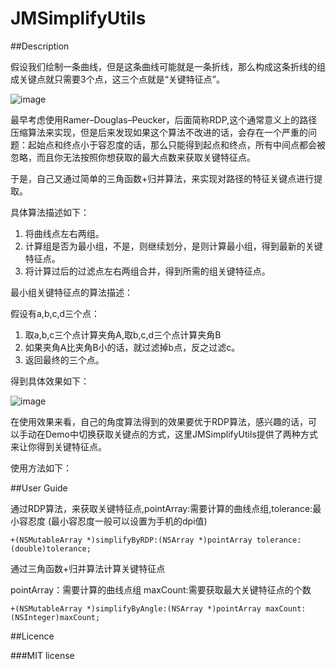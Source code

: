 # JMSimplifyUtils



##Description 

假设我们绘制一条曲线，但是这条曲线可能就是一条折线，那么构成这条折线的组成关键点就只需要3个点，这三个点就是“关键特征点”。

![image](https://raw.githubusercontent.com/jimmyleeking/KeyPointView/master/demo.png)

最早考虑使用Ramer–Douglas–Peucker，后面简称RDP,这个通常意义上的路径压缩算法来实现，但是后来发现如果这个算法不改进的话，会存在一个严重的问题：起始点和终点小于容忍度的话，那么只能得到起点和终点，所有中间点都会被忽略，而且你无法按照你想获取的最大点数来获取关键特征点。

于是，自己又通过简单的三角函数+归并算法，来实现对路径的特征关键点进行提取。

具体算法描述如下：

1. 将曲线点左右两组。
2. 计算组是否为最小组，不是，则继续划分，是则计算最小组，得到最新的关键特征点。
3. 将计算过后的过滤点左右两组合并，得到所需的组关键特征点。

最小组关键特征点的算法描述：

假设有a,b,c,d三个点：

1. 取a,b,c三个点计算夹角A,取b,c,d三个点计算夹角B
2. 如果夹角A比夹角B小的话，就过滤掉b点，反之过滤c。
3. 返回最终的三个点。


得到具体效果如下：

![image](https://raw.githubusercontent.com/jimmyleeking/KeyPointView/master/demoShow.gif)


在使用效果来看，自己的角度算法得到的效果要优于RDP算法，感兴趣的话，可以手动在Demo中切换获取关键点的方式，这里JMSimplifyUtils提供了两种方式来让你得到关键特征点。

使用方法如下：

##User Guide


通过RDP算法，来获取关键特征点,pointArray:需要计算的曲线点组,tolerance:最小容忍度
(最小容忍度一般可以设置为手机的dpi值)


`
+(NSMutableArray *)simplifyByRDP:(NSArray *)pointArray tolerance:(double)tolerance;
`

通过三角函数+归并算法计算关键特征点

pointArray：需要计算的曲线点组
maxCount:需要获取最大关键特征点的个数


`
+(NSMutableArray *)simplifyByAngle:(NSArray *)pointArray maxCount:(NSInteger)maxCount;
`


##Licence

###MIT license


